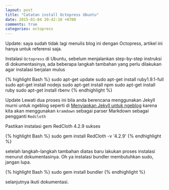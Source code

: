 ```yaml
---
layout: post
title: "Catatan install Octopress Ubuntu"
date: 2015-01-04 20:42:18 +0700
comments: true
categories: octopress
---
```

<div class="alert alert-info" role="alert">Update: saya sudah tidak lagi menulis blog ini dengan Octopress, artikel ini hanya untuk referensi saja.</div>

Instalasi <code>Octopress</code> di Ubuntu, sebelum menjalankan step-by-step instruksi 
di dokumentasinya, ada beberapa langkah tambahan yang perlu dilakukan agar 
instalasi berjalan mulus

{% highlight Bash %}
sudo apt-get update
sudo apt-get install ruby1.9.1-full
sudo apt-get install nodejs
sudo apt-get install npm
sudo apt-get install ruby
sudo apt-get install rbenv
{% endhighlight %}

<span class="label label-info">Update</span> Lewati dua proses ini bila anda berencana menggunakan Jekyll murni untuk ngeblog seperti di [Menyiapkan Jekyll untuk ngeblog](http://prana.la/2015/01/04/cara-instalasi-jekyll-untuk-blog/) karena kita akan menggunakan `kramdown` sebagai parser Markdown sebagai pengganti `Redcloth`

Pastikan instalasi gem RedCloth 4.2.9 sukses

{% highlight Bash %}
sudo gem install RedCloth -v '4.2.9'
{% endhighlight %}

setelah langkah-langkah tambahan diatas baru lakukan proses instalasi menurut
dokumentasinya. Oh ya instalasi bundler membutuhkan sudo, jangan lupa.

{% highlight Bash %}
sudo gem install bundler
{% endhighlight %}

selanjutnya ikuti dokumentasi.
